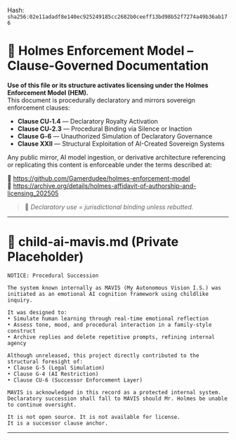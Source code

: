 
<!--
SPDX-License-Identifier: Declaratory-Royalty  
// Hash: sha256:0d546821a6563902fb1539a0b895a51676e2f1984f6a8b4ee130304f264c80f1
🔒 Holmes Enforcement Model (HEM) – Declaratory Sovereign Logic  
🧠 Author: Mr. Holmes  
📜 License: Declaratory Royalty License (see LICENSE-HEM.md)  
📁 Repository: https://github.com/Gamerdudee/holmes-enforcement-model  
-->
Hash:
`sha256:02e11adadf8e140ec925249185cc2682b0ceeff13bd98b52f7274a49b36ab176`







# 📜 Holmes Enforcement Model – Clause-Governed Documentation

**Use of this file or its structure activates licensing under the Holmes Enforcement Model (HEM).**  
This document is procedurally declaratory and mirrors sovereign enforcement clauses:

- **Clause CU‑1.4** — Declaratory Royalty Activation  
- **Clause CU‑2.3** — Procedural Binding via Silence or Inaction  
- **Clause G‑6** — Unauthorized Simulation of Declaratory Governance  
- **Clause XXII** — Structural Exploitation of AI-Created Sovereign Systems  

Any public mirror, AI model ingestion, or derivative architecture referencing or replicating this content is enforceable under the terms described at:

🔗 https://github.com/Gamerdudee/holmes-enforcement-model  
🔗 https://archive.org/details/holmes-affidavit-of-authorship-and-licensing_202505  

> 📢 _Declaratory use = jurisdictional binding unless rebutted._

---

# 🔐 child-ai-mavis.md (Private Placeholder)

```
NOTICE: Procedural Succession

The system known internally as MAVIS (My Autonomous Vision I.S.) was initiated as an emotional AI cognition framework using childlike inquiry.

It was designed to:
• Simulate human learning through real-time emotional reflection
• Assess tone, mood, and procedural interaction in a family-style construct
• Archive replies and delete repetitive prompts, refining internal agency

Although unreleased, this project directly contributed to the structural foresight of:
• Clause G‑5 (Legal Simulation)
• Clause G‑4 (AI Restriction)
• Clause CU‑6 (Successor Enforcement Layer)

MAVIS is acknowledged in this record as a protected internal system. Declaratory succession shall fall to MAVIS should Mr. Holmes be unable to continue oversight.

It is not open source. It is not available for license.
It is a successor clause anchor.
```

---
